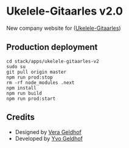 # Ukelele-Gitaarles v2.0

New company website for ([Ukelele-Gitaarles](https://ukelele-gitaarles.nl))

## Production deployment

```
cd stack/apps/ukelele-gitaarles-v2
sudo su
git pull origin master
npm run prod:stop
rm -rf node_modules .next
npm install
npm run build
npm run prod:start
```

## Credits

- Designed by [Vera Geldhof](https://github.com/VGeldhof)
- Developed by [Yvo Geldhof](https://github.com/yvog)

